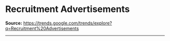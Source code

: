 # Recruitment Advertisements

**Source:** https://trends.google.com/trends/explore?q=Recruitment%20Advertisements

---


